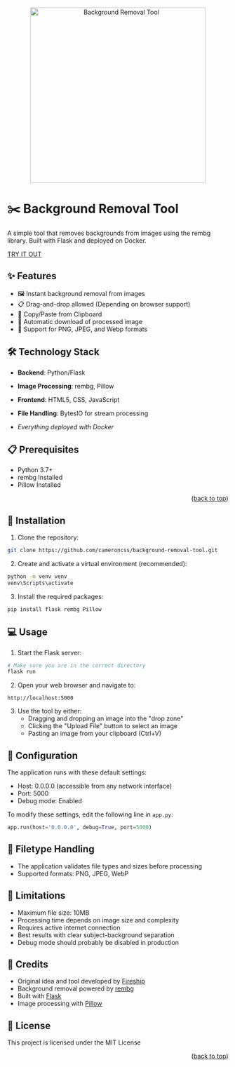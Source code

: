 <a name="readme-top"></a>


<!-- PROJECT LOGO -->
<br />
<div align="center">
  <a href="https://github.com/othneildrew/Best-README-Template">
    <img src="https://github.com/user-attachments/assets/70ebe13f-0577-477f-a27a-ecd592e683b2" alt="Background Removal Tool" height="400">
  </a>


</div>

# ✂️ Background Removal Tool

A simple tool that removes backgrounds from images using the rembg library. Built with Flask and deployed on Docker.

[TRY IT OUT](https://bg.camdoesdata.com)

## ✨ Features

- 🖼️ Instant background removal from images
- 📋 Drag-and-drop allowed (Depending on browser support)
- 📎 Copy/Paste from Clipboard
- 💾 Automatic download of processed image
- 🚀 Support for PNG, JPEG, and Webp formats

## 🛠️ Technology Stack

- **Backend**: Python/Flask
- **Image Processing**: rembg, Pillow
- **Frontend**: HTML5, CSS, JavaScript
- **File Handling**: BytesIO for stream processing

- *Everything deployed with Docker*

## 📋 Prerequisites

- Python 3.7+
- rembg Installed
- Pillow Installed

<p align="right">(<a href="#readme-top">back to top</a>)</p>

## 🚀 Installation

1. Clone the repository:
```bash
git clone https://github.com/cameroncss/background-removal-tool.git
```

2. Create and activate a virtual environment (recommended):
```bash
python -m venv venv
venv\Scripts\activate
```

3. Install the required packages:
```bash
pip install flask rembg Pillow
```

## 💻 Usage

1. Start the Flask server:
```bash
# Make sure you are in the correct directory
flask run
```

2. Open your web browser and navigate to:
```
http://localhost:5000
```

3. Use the tool by either:
   - Dragging and dropping an image into the "drop zone"
   - Clicking the "Upload File" button to select an image
   - Pasting an image from your clipboard (Ctrl+V)

## 🔧 Configuration

The application runs with these default settings:
- Host: 0.0.0.0 (accessible from any network interface)
- Port: 5000
- Debug mode: Enabled

To modify these settings, edit the following line in `app.py`:
```python
app.run(host='0.0.0.0', debug=True, port=5000)
```

## 📁 Filetype Handling

- The application validates file types and sizes before processing
- Supported formats: PNG, JPEG, WebP

## 🚧 Limitations

- Maximum file size: 10MB
- Processing time depends on image size and complexity
- Requires active internet connection
- Best results with clear subject-background separation
- Debug mode should probably be disabled in production


## 👥 Credits

- Original idea and tool developed by [Fireship](https://www.youtube.com/watch?v=cw34KMPSt4k)
- Background removal powered by [rembg](https://github.com/danielgatis/rembg)
- Built with [Flask](https://flask.palletsprojects.com/)
- Image processing with [Pillow](https://python-pillow.org/)

## 📄 License

This project is licensed under the MIT License

<p align="right">(<a href="#readme-top">back to top</a>)</p>
